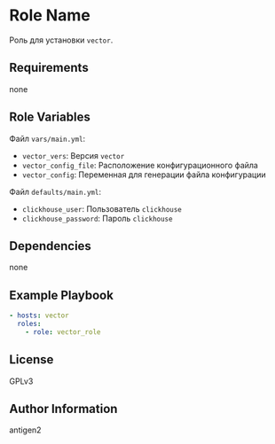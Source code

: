 Role Name
=========

Роль для установки `vector`.

Requirements
------------

none

Role Variables
--------------

Файл `vars/main.yml`:
- `vector_vers`: Версия `vector`
- `vector_config_file`: Расположение конфигурационного файла 
- `vector_config`: Переменная для генерации файла конфигурации

Файл `defaults/main.yml`:
- `clickhouse_user`: Пользователь `clickhouse`
- `clickhouse_password`: Пароль `clickhouse`

Dependencies
------------

none

Example Playbook
----------------

```yaml
- hosts: vector
  roles:
    - role: vector_role
```
License
-------

GPLv3

Author Information
------------------

antigen2
